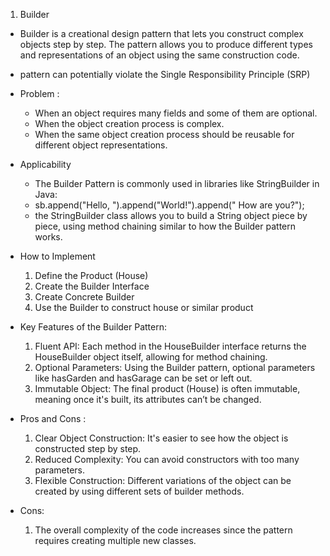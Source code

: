 1. Builder
- Builder is a creational design pattern that lets you construct complex objects step by step. 
  The pattern allows you to produce different types and representations of an object using the same construction code.
- pattern can potentially violate the Single Responsibility Principle (SRP) 
- Problem :
    - When an object requires many fields and some of them are optional.
    - When the object creation process is complex.
    - When the same object creation process should be reusable for different object representations.

- Applicability
    - The Builder Pattern is commonly used in libraries like StringBuilder in Java:
    - sb.append("Hello, ").append("World!").append(" How are you?");
    - the StringBuilder class allows you to build a String object piece by piece, 
      using method chaining similar to how the Builder pattern works. 
- How to Implement 
  1. Define the Product (House)
  2. Create the Builder Interface
  3. Create Concrete Builder
  4. Use the Builder to construct house or similar product
- Key Features of the Builder Pattern:
  1. Fluent API: Each method in the HouseBuilder interface returns the HouseBuilder object itself, allowing for method chaining.
  2. Optional Parameters: Using the Builder pattern, optional parameters like hasGarden and hasGarage can be set or left out.
  3. Immutable Object: The final product (House) is often immutable, meaning once it's built, its attributes can’t be changed.

- Pros and Cons :
  1. Clear Object Construction: It's easier to see how the object is constructed step by step.
  2. Reduced Complexity: You can avoid constructors with too many parameters.
  3. Flexible Construction: Different variations of the object can be created by using different sets of builder methods. 

- Cons: 
  1. The overall complexity of the code increases since the pattern requires creating multiple new classes.
